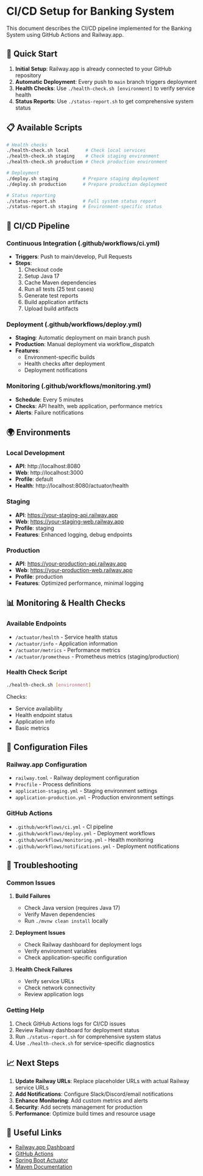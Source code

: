 # CI/CD Setup for Banking System

This document describes the CI/CD pipeline implemented for the Banking System using GitHub Actions and Railway.app.

## 🚀 Quick Start

1. **Initial Setup**: Railway.app is already connected to your GitHub repository
2. **Automatic Deployment**: Every push to `main` branch triggers deployment
3. **Health Checks**: Use `./health-check.sh [environment]` to verify service health
4. **Status Reports**: Use `./status-report.sh` to get comprehensive system status

## 📋 Available Scripts

```bash
# Health checks
./health-check.sh local      # Check local services
./health-check.sh staging    # Check staging environment
./health-check.sh production # Check production environment

# Deployment
./deploy.sh staging         # Prepare staging deployment
./deploy.sh production      # Prepare production deployment

# Status reporting
./status-report.sh          # Full system status report
./status-report.sh staging  # Environment-specific status
```

## 🔄 CI/CD Pipeline

### Continuous Integration (.github/workflows/ci.yml)
- **Triggers**: Push to main/develop, Pull Requests
- **Steps**:
  1. Checkout code
  2. Setup Java 17
  3. Cache Maven dependencies
  4. Run all tests (25 test cases)
  5. Generate test reports
  6. Build application artifacts
  7. Upload build artifacts

### Deployment (.github/workflows/deploy.yml)
- **Staging**: Automatic deployment on main branch push
- **Production**: Manual deployment via workflow_dispatch
- **Features**:
  - Environment-specific builds
  - Health checks after deployment
  - Deployment notifications

### Monitoring (.github/workflows/monitoring.yml)
- **Schedule**: Every 5 minutes
- **Checks**: API health, web application, performance metrics
- **Alerts**: Failure notifications

## 🌍 Environments

### Local Development
- **API**: http://localhost:8080
- **Web**: http://localhost:3000
- **Profile**: default
- **Health**: http://localhost:8080/actuator/health

### Staging
- **API**: https://your-staging-api.railway.app
- **Web**: https://your-staging-web.railway.app
- **Profile**: staging
- **Features**: Enhanced logging, debug endpoints

### Production
- **API**: https://your-production-api.railway.app
- **Web**: https://your-production-web.railway.app
- **Profile**: production
- **Features**: Optimized performance, minimal logging

## 📊 Monitoring & Health Checks

### Available Endpoints
- `/actuator/health` - Service health status
- `/actuator/info` - Application information
- `/actuator/metrics` - Performance metrics
- `/actuator/prometheus` - Prometheus metrics (staging/production)

### Health Check Script
```bash
./health-check.sh [environment]
```

Checks:
- Service availability
- Health endpoint status
- Application info
- Basic metrics

## 🔧 Configuration Files

### Railway.app Configuration
- `railway.toml` - Railway deployment configuration
- `Procfile` - Process definitions
- `application-staging.yml` - Staging environment settings
- `application-production.yml` - Production environment settings

### GitHub Actions
- `.github/workflows/ci.yml` - CI pipeline
- `.github/workflows/deploy.yml` - Deployment workflows
- `.github/workflows/monitoring.yml` - Health monitoring
- `.github/workflows/notifications.yml` - Deployment notifications

## 🚨 Troubleshooting

### Common Issues

1. **Build Failures**
   - Check Java version (requires Java 17)
   - Verify Maven dependencies
   - Run `./mvnw clean install` locally

2. **Deployment Issues**
   - Check Railway dashboard for deployment logs
   - Verify environment variables
   - Check application-specific configuration

3. **Health Check Failures**
   - Verify service URLs
   - Check network connectivity
   - Review application logs

### Getting Help

1. Check GitHub Actions logs for CI/CD issues
2. Review Railway dashboard for deployment status
3. Run `./status-report.sh` for comprehensive system status
4. Use `./health-check.sh` for service-specific diagnostics

## 📈 Next Steps

1. **Update Railway URLs**: Replace placeholder URLs with actual Railway service URLs
2. **Add Notifications**: Configure Slack/Discord/email notifications
3. **Enhance Monitoring**: Add custom metrics and alerts
4. **Security**: Add secrets management for production
5. **Performance**: Optimize build times and resource usage

## 🔗 Useful Links

- [Railway.app Dashboard](https://railway.app/dashboard)
- [GitHub Actions](https://github.com/your-username/banking-system/actions)
- [Spring Boot Actuator](https://docs.spring.io/spring-boot/docs/current/reference/html/actuator.html)
- [Maven Documentation](https://maven.apache.org/guides/)